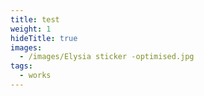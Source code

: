 ```yaml
---
title: test
weight: 1
hideTitle: true
images:
  - /images/Elysia sticker -optimised.jpg
tags:
  - works
---
```

